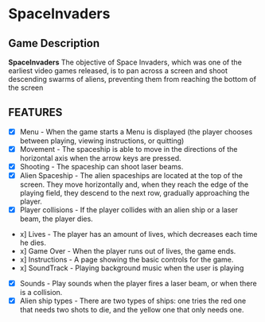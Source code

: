 # SpaceInvaders

## Game Description

**SpaceInvaders** The objective of Space Invaders, which was one of the earliest video games released, is to pan across a screen and shoot descending swarms of aliens, preventing them from reaching the bottom of the screen

## FEATURES
 - [x] Menu - When the game starts a Menu is displayed (the player chooses between playing, viewing instructions, or quitting)
 - [x] Movement - The spaceship is able to move in the directions of the horizontal axis when the arrow keys are pressed.
 - [x] Shooting - The spaceship can shoot laser beams. 
 - [x] Alien Spaceship - The alien spaceships are located at the top of the screen. They move horizontally and, when they reach the edge of the playing field, they descend to the next row, gradually approaching the player.
 - [x] Player collisions - If the player collides with an alien ship or a laser beam, the player dies.
 - x] Lives - The player has an amount of lives, which decreases each time he dies.
 - x] Game Over - When the player runs out of lives, the game ends.
 - x] Instructions - A page showing the basic controls for the game.
 - x] SoundTrack - Playing background music when the user is playing
 - [x] Sounds - Play sounds when the player fires a laser beam, or when there is a collision.
 - [x] Alien ship types - There are two types of ships: one tries the red one that needs two shots to die, and the yellow one that only needs one.
